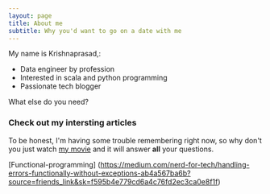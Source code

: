 ```yaml
---
layout: page
title: About me
subtitle: Why you'd want to go on a date with me
---
```


My name is Krishnaprasad,:

- Data engineer by profession
- Interested in scala and python programming
- Passionate tech blogger

What else do you need?

### Check out my intersting articles

To be honest, I'm having some trouble remembering right now, so why don't you just watch [my movie](https://en.wikipedia.org/wiki/The_Princess_Bride_%28film%29) and it will answer **all** your questions.

[Functional-programming] (https://medium.com/nerd-for-tech/handling-errors-functionally-without-exceptions-ab4a567ba6b?source=friends_link&sk=f595b4e779cd6a4c76fd2ec3ca0e8f1f)
